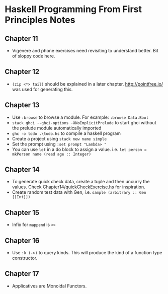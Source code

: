 # Haskell Programming From First Principles Notes

## Chapter 11

* Vigenere and phone exercises need revisiting to understand better. Bit of sloppy code here.

## Chapter 12

* `(zip <*> tail)` should be explained in a later chapter. http://pointfree.io/ was used for generating this.

## Chapter 13

* Use `:browse` to browse a module. For example: `:browse Data.Bool`
* `stack ghci --ghci-options -XNoImplicitPrelude` to start ghci without the prelude module automatically imported
* `ghc -o todo .\todo.hs` to compile a haskell program
* Create a project using `stack new name simple`
* Set the prompt using `:set prompt "Lambda> "`
* You can use `let` in a do block to assign a value. i.e. `let person = mkPerson name (read age :: Integer)`

## Chapter 14

* To generate quick check data, create a tuple and then uncurry the values. Check [Chapter14/quickCheckExercise.hs](./Chapter14/quickCheckExercise.hs) for inspiration.
* Create random test data with Gen, i.e. `sample (arbitrary :: Gen [[Int]])`

## Chapter 15

* Infix for `mappend` is `<>`

## Chapter 16

* Use `:k (->)` to query kinds. This will produce the kind of a function type constructor.

## Chapter 17

* Applicatives are Monoidal Functors.
